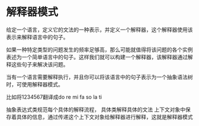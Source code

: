 # 解释器模式

给定一个语言，定义它的文法的一种表示，并定义一个解释器，这个解释器使用该表示来解释语言中的句子。

如果一种特定类型的问题发生的频率足够高，那么可能就值得将该问题的各个实例表述为一个简单语言中的句子。这样我们就可以构建一个解释器，该解释器通过解释这些句子来解决该问题。

当有一个语言需要解释执行，并且你可以将该语言中的句子表示为一个抽象语法树时，可使用解释器模式。

比如将1234567翻译成do re mi fa so la ti


抽象表达式类规范每个具体的解释流程，
具体类解释具体的文法
上下文对象中保存着具体的信息，通过传递这个上下文对象给解释器进行解释，这就是解释器模式